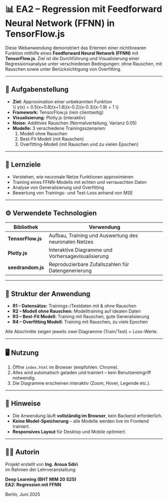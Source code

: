 # 📊 EA2 – Regression mit Feedforward Neural Network (FFNN) in TensorFlow.js

Diese Webanwendung demonstriert das Erlernen einer nichtlinearen Funktion mithilfe eines **Feedforward Neural Network (FFNN)** mit **TensorFlow.js**. Ziel ist die Durchführung und Visualisierung einer Regressionsanalyse unter verschiedenen Bedingungen: ohne Rauschen, mit Rauschen sowie unter Berücksichtigung von Overfitting.

---

## 🎯 Aufgabenstellung

- **Ziel:** Approximation einer unbekannten Funktion  
  \\( y(x) = 0.5(x+0.8)(x+1.8)(x-0.2)(x-0.3)(x-1.9) + 1 \\)
- **Framework:** TensorFlow.js (rein clientseitig)
- **Visualisierung:** Plotly.js (interaktiv)
- **Noise:** Additives Rauschen (Normalverteilung, Varianz 0.05)
- **Modelle:** 3 verschiedene Trainingsszenarien:
  1. Modell ohne Rauschen
  2. Best-Fit Modell (mit Rauschen)
  3. Overfitting-Modell (mit Rauschen und zu vielen Epochen)

---

## 🧠 Lernziele

- Verstehen, wie neuronale Netze Funktionen approximieren  
- Training eines FFNN-Modells mit echten und verrauschten Daten  
- Analyse von Generalisierung und Overfitting  
- Bewertung von Trainings- und Test-Loss anhand von MSE

---

## ⚙️ Verwendete Technologien

| Bibliothek        | Verwendung                                          |
|-------------------|-----------------------------------------------------|
| **TensorFlow.js** | Aufbau, Training und Auswertung des neuronalen Netzes |
| **Plotly.js**     | Interaktive Diagramme und Vorhersagevisualisierung |
| **seedrandom.js** | Reproduzierbare Zufallszahlen für Datengenerierung |

---

## 🧪 Struktur der Anwendung

- **R1 – Datensätze:** Trainings-/Testdaten mit & ohne Rauschen
- **R2 – Modell ohne Rauschen:** Modelltraining auf idealen Daten
- **R3 – Best-Fit Modell:** Training mit Rauschen, gute Generalisierung
- **R4 – Overfitting Modell:** Training mit Rauschen, zu viele Epochen

Alle Abschnitte zeigen jeweils zwei Diagramme (Train/Test) + Loss-Werte.

---

## 🖥️ Nutzung

1. Öffne `index.html` im Browser (empfohlen: Chrome).
2. Alles wird automatisch geladen und trainiert – kein Benutzereingriff notwendig.
3. Die Diagramme erscheinen interaktiv (Zoom, Hover, Legende etc.).

---

## 📌 Hinweise

- Die Anwendung läuft **vollständig im Browser**, kein Backend erforderlich.
- **Keine Model-Speicherung** – alle Modelle werden live im Frontend trainiert.
- **Responsives Layout** für Desktop und Mobile optimiert.

---

## 👩‍💻 Autorin

Projekt erstellt von **Ing. Aroua Sdiri**  
im Rahmen der Lehrveranstaltung:

**Deep Learning (BHT MIM 20 S25)**  
**EA2: Regression mit FFNN**

Berlin, Juni 2025
